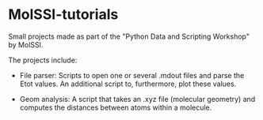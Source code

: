 # MolSSI-tutorials
 Small projects made as part of the "Python Data and Scripting Workshop" by MolSSI.

The projects include:

- File parser: Scripts to open one or several .mdout files and parse the Etot values. An additional script to, furthermore, plot these values.

- Geom analysis: A script that takes an .xyz file (molecular geometry) and computes the distances between atoms within a molecule.